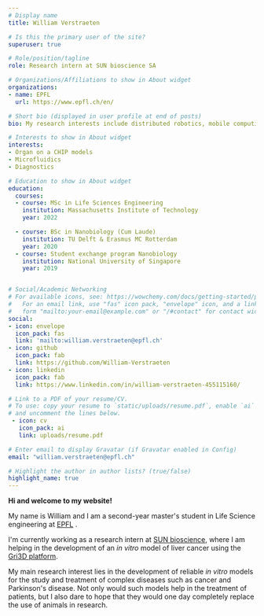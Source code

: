 ```yaml
---
# Display name
title: William Verstraeten

# Is this the primary user of the site?
superuser: true

# Role/position/tagline
role: Research intern at SUN bioscience SA

# Organizations/Affiliations to show in About widget
organizations:
- name: EPFL
  url: https://www.epfl.ch/en/

# Short bio (displayed in user profile at end of posts)
bio: My research interests include distributed robotics, mobile computing and programmable matter.

# Interests to show in About widget
interests:
- Organ on a CHIP models
- Microfluidics
- Diagnostics

# Education to show in About widget
education:
  courses:
  - course: MSc in Life Sciences Engineering
    institution: Massachusetts Institute of Technology
    year: 2022

  - course: BSc in Nanobiology (Cum Laude)
    institution: TU Delft & Erasmus MC Rotterdam
    year: 2020
  - course: Student exchange program Nanobiology
    institution: National University of Singapore
    year: 2019


# Social/Academic Networking
# For available icons, see: https://wowchemy.com/docs/getting-started/page-builder/#icons
#   For an email link, use "fas" icon pack, "envelope" icon, and a link in the
#   form "mailto:your-email@example.com" or "/#contact" for contact widget.
social:
- icon: envelope
  icon_pack: fas
  link: 'mailto:william.verstraeten@epfl.ch'
- icon: github
  icon_pack: fab
  link: https://github.com/William-Verstraeten
- icon: linkedin
  icon_pack: fab
  link: https://www.linkedin.com/in/william-verstraeten-455115160/

# Link to a PDF of your resume/CV.
# To use: copy your resume to `static/uploads/resume.pdf`, enable `ai` icons in `params.toml`, 
# and uncomment the lines below.
 - icon: cv
   icon_pack: ai
   link: uploads/resume.pdf

# Enter email to display Gravatar (if Gravatar enabled in Config)
email: "william.verstraeten@epfl.ch"

# Highlight the author in author lists? (true/false)
highlight_name: true
---
```


**Hi and welcome to my website!** 

My name is William and I am a second-year master's student in Life Science engineering at [EPFL](https://www.epfl.ch/education/master/programs/life-sciences-engineering/) .

I'm currently working as a research intern at [SUN bioscience](https://sunbioscience.ch/), where I am helping in the development of an *in vitro* model of liver cancer using the [Gri3D platform](https://sunbioscience.ch/technology/). 

My main research interest lies in the development of reliable *in vitro* models for the study and treatment of complex diseases such as cancer and Parkinson's disease. Not only would such models help in the treatment of patients, but I also dare to hope that they would one day completely replace the use of animals in research.



